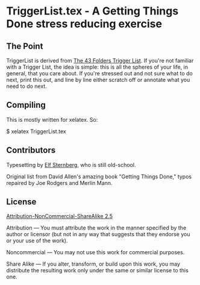 TriggerList.tex - A Getting Things Done stress reducing exercise
========================================================================


## The Point

TriggerList is derived from [The 43 Folders Trigger
List](http://wiki.43folders.com/index.php/Trigger_List).  If you're
not familiar with a Trigger List, the idea is simple: this is all the
spheres of your life, in general, that you care about.  If you're
stressed out and not sure what to do next, print this out, and line by
line either scratch off or annotate what you need to do next.

## Compiling

This is mostly written for xelatex.  So:

$ xelatex TriggerList.tex

## Contributors

Typesetting by [Elf Sternberg](http://elfsternberg.com), who is still
old-school.

Original list from David Allen's amazing book "Getting Things Done,"
typos repaired by Joe Rodgers and Merlin Mann.

## License

[Attribution-NonCommercial-ShareAlike 2.5](http://creativecommons.org/licenses/by-nc-sa/2.5/)

Attribution — You must attribute the work in the manner specified by
the author or licensor (but not in any way that suggests that they
endorse you or your use of the work).

Noncommercial — You may not use this work for commercial purposes.

Share Alike — If you alter, transform, or build upon this work, you
may distribute the resulting work only under the same or similar
license to this one.
